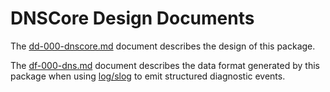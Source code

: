 # DNSCore Design Documents

The [dd-000-dnscore.md](https://github.com/rbmk-project/rbmk-project.github.io/blob/main/docs/design/dd-000-dnscore.md)
document describes the design of this package.

The [df-000-dns.md](https://github.com/rbmk-project/rbmk-project.github.io/blob/main/docs/spec/data-format/df-000-dns.md)
document describes the data format generated by this
package when using [log/slog](https://pkg.go.dev/log/slog) to
emit structured diagnostic events.
